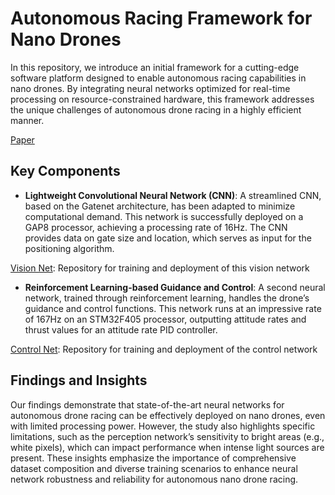 # Autonomous Racing Framework for Nano Drones

In this repository, we introduce an initial framework for a cutting-edge software platform designed to enable autonomous racing capabilities in nano drones. By integrating neural networks optimized for real-time processing on resource-constrained hardware, this framework addresses the unique challenges of autonomous drone racing in a highly efficient manner. 

[Paper](files/Modular_Neural_Network_Navigatiom.pdf)

## Key Components

- **Lightweight Convolutional Neural Network (CNN)**: A streamlined CNN, based on the Gatenet architecture, has been adapted to minimize computational demand. This network is successfully deployed on a GAP8 processor, achieving a processing rate of 16Hz. The CNN provides data on gate size and location, which serves as input for the positioning algorithm.

[Vision Net](https://github.com/fed12345/visionnet): Repository for training and deployment of this vision network


- **Reinforcement Learning-based Guidance and Control**: A second neural network, trained through reinforcement learning, handles the drone’s guidance and control functions. This network runs at an impressive rate of 167Hz on an STM32F405 processor, outputting attitude rates and thrust values for an attitude rate PID controller.
  
[Control Net](https://github.com/fed12345/controlnet): Repository for training and deployment of the control network

## Findings and Insights

Our findings demonstrate that state-of-the-art neural networks for autonomous drone racing can be effectively deployed on nano drones, even with limited processing power. However, the study also highlights specific limitations, such as the perception network’s sensitivity to bright areas (e.g., white pixels), which can impact performance when intense light sources are present. These insights emphasize the importance of comprehensive dataset composition and diverse training scenarios to enhance neural network robustness and reliability for autonomous nano drone racing.


